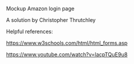 Mockup Amazon login page

A solution by Christopher Thrutchley


Helpful references:

https://www.w3schools.com/html/html_forms.asp

https://www.youtube.com/watch?v=lacpTQuE9u8
